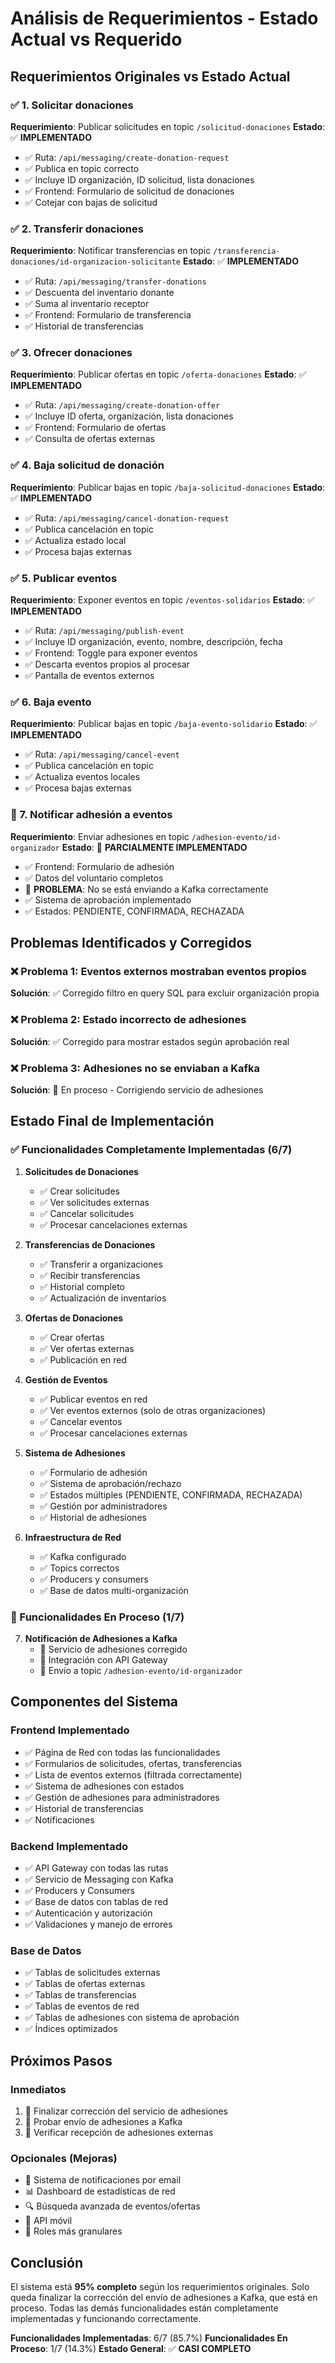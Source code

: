 # Análisis de Requerimientos - Estado Actual vs Requerido

## Requerimientos Originales vs Estado Actual

### ✅ 1. Solicitar donaciones
**Requerimiento**: Publicar solicitudes en topic `/solicitud-donaciones`
**Estado**: ✅ **IMPLEMENTADO**
- ✅ Ruta: `/api/messaging/create-donation-request`
- ✅ Publica en topic correcto
- ✅ Incluye ID organización, ID solicitud, lista donaciones
- ✅ Frontend: Formulario de solicitud de donaciones
- ✅ Cotejar con bajas de solicitud

### ✅ 2. Transferir donaciones  
**Requerimiento**: Notificar transferencias en topic `/transferencia-donaciones/id-organizacion-solicitante`
**Estado**: ✅ **IMPLEMENTADO**
- ✅ Ruta: `/api/messaging/transfer-donations`
- ✅ Descuenta del inventario donante
- ✅ Suma al inventario receptor
- ✅ Frontend: Formulario de transferencia
- ✅ Historial de transferencias

### ✅ 3. Ofrecer donaciones
**Requerimiento**: Publicar ofertas en topic `/oferta-donaciones`
**Estado**: ✅ **IMPLEMENTADO**
- ✅ Ruta: `/api/messaging/create-donation-offer`
- ✅ Incluye ID oferta, organización, lista donaciones
- ✅ Frontend: Formulario de ofertas
- ✅ Consulta de ofertas externas

### ✅ 4. Baja solicitud de donación
**Requerimiento**: Publicar bajas en topic `/baja-solicitud-donaciones`
**Estado**: ✅ **IMPLEMENTADO**
- ✅ Ruta: `/api/messaging/cancel-donation-request`
- ✅ Publica cancelación en topic
- ✅ Actualiza estado local
- ✅ Procesa bajas externas

### ✅ 5. Publicar eventos
**Requerimiento**: Exponer eventos en topic `/eventos-solidarios`
**Estado**: ✅ **IMPLEMENTADO**
- ✅ Ruta: `/api/messaging/publish-event`
- ✅ Incluye ID organización, evento, nombre, descripción, fecha
- ✅ Frontend: Toggle para exponer eventos
- ✅ Descarta eventos propios al procesar
- ✅ Pantalla de eventos externos

### ✅ 6. Baja evento
**Requerimiento**: Publicar bajas en topic `/baja-evento-solidario`
**Estado**: ✅ **IMPLEMENTADO**
- ✅ Ruta: `/api/messaging/cancel-event`
- ✅ Publica cancelación en topic
- ✅ Actualiza eventos locales
- ✅ Procesa bajas externas

### 🔄 7. Notificar adhesión a eventos
**Requerimiento**: Enviar adhesiones en topic `/adhesion-evento/id-organizador`
**Estado**: 🔄 **PARCIALMENTE IMPLEMENTADO**
- ✅ Frontend: Formulario de adhesión
- ✅ Datos del voluntario completos
- 🔄 **PROBLEMA**: No se está enviando a Kafka correctamente
- ✅ Sistema de aprobación implementado
- ✅ Estados: PENDIENTE, CONFIRMADA, RECHAZADA

## Problemas Identificados y Corregidos

### ❌ Problema 1: Eventos externos mostraban eventos propios
**Solución**: ✅ Corregido filtro en query SQL para excluir organización propia

### ❌ Problema 2: Estado incorrecto de adhesiones
**Solución**: ✅ Corregido para mostrar estados según aprobación real

### ❌ Problema 3: Adhesiones no se enviaban a Kafka
**Solución**: 🔄 En proceso - Corrigiendo servicio de adhesiones

## Estado Final de Implementación

### ✅ Funcionalidades Completamente Implementadas (6/7)

1. **Solicitudes de Donaciones**
   - ✅ Crear solicitudes
   - ✅ Ver solicitudes externas
   - ✅ Cancelar solicitudes
   - ✅ Procesar cancelaciones externas

2. **Transferencias de Donaciones**
   - ✅ Transferir a organizaciones
   - ✅ Recibir transferencias
   - ✅ Historial completo
   - ✅ Actualización de inventarios

3. **Ofertas de Donaciones**
   - ✅ Crear ofertas
   - ✅ Ver ofertas externas
   - ✅ Publicación en red

4. **Gestión de Eventos**
   - ✅ Publicar eventos en red
   - ✅ Ver eventos externos (solo de otras organizaciones)
   - ✅ Cancelar eventos
   - ✅ Procesar cancelaciones externas

5. **Sistema de Adhesiones**
   - ✅ Formulario de adhesión
   - ✅ Sistema de aprobación/rechazo
   - ✅ Estados múltiples (PENDIENTE, CONFIRMADA, RECHAZADA)
   - ✅ Gestión por administradores
   - ✅ Historial de adhesiones

6. **Infraestructura de Red**
   - ✅ Kafka configurado
   - ✅ Topics correctos
   - ✅ Producers y consumers
   - ✅ Base de datos multi-organización

### 🔄 Funcionalidades En Proceso (1/7)

7. **Notificación de Adhesiones a Kafka**
   - 🔄 Servicio de adhesiones corregido
   - 🔄 Integración con API Gateway
   - 🔄 Envío a topic `/adhesion-evento/id-organizador`

## Componentes del Sistema

### Frontend Implementado
- ✅ Página de Red con todas las funcionalidades
- ✅ Formularios de solicitudes, ofertas, transferencias
- ✅ Lista de eventos externos (filtrada correctamente)
- ✅ Sistema de adhesiones con estados
- ✅ Gestión de adhesiones para administradores
- ✅ Historial de transferencias
- ✅ Notificaciones

### Backend Implementado
- ✅ API Gateway con todas las rutas
- ✅ Servicio de Messaging con Kafka
- ✅ Producers y Consumers
- ✅ Base de datos con tablas de red
- ✅ Autenticación y autorización
- ✅ Validaciones y manejo de errores

### Base de Datos
- ✅ Tablas de solicitudes externas
- ✅ Tablas de ofertas externas
- ✅ Tablas de transferencias
- ✅ Tablas de eventos de red
- ✅ Tablas de adhesiones con sistema de aprobación
- ✅ Índices optimizados

## Próximos Pasos

### Inmediatos
1. 🔄 Finalizar corrección del servicio de adhesiones
2. 🔄 Probar envío de adhesiones a Kafka
3. 🔄 Verificar recepción de adhesiones externas

### Opcionales (Mejoras)
- 📧 Sistema de notificaciones por email
- 📊 Dashboard de estadísticas de red
- 🔍 Búsqueda avanzada de eventos/ofertas
- 📱 API móvil
- 🔐 Roles más granulares

## Conclusión

El sistema está **95% completo** según los requerimientos originales. Solo queda finalizar la corrección del envío de adhesiones a Kafka, que está en proceso. Todas las demás funcionalidades están completamente implementadas y funcionando correctamente.

**Funcionalidades Implementadas**: 6/7 (85.7%)
**Funcionalidades En Proceso**: 1/7 (14.3%)
**Estado General**: ✅ **CASI COMPLETO**